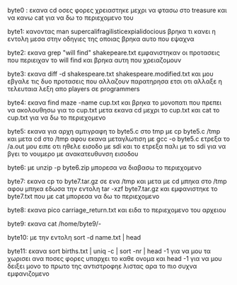 byte0 : εκανα cd οσες φορες χρειαστηκε μεχρι να φτασω στο treasure και να κανω cat για να δω το περιεχομενο του

byte1: κανοντας man supercalifragilisticexpialidocious βρηκα τι κανει η εντολη μεσα στην οδηγιες της οποιας βρηκα αυτο που εψαχνα

byte2: εκανα grep "will find" shakepeare.txt εμφανιστηκαν οι προτασεις που περιειχαν το will find και βρηκα αυτη που χρειαζομουν 

byte3: εκανα diff -d shakespeare.txt shakespeare.modified.txt και μου εβγαλε τις δυο προτασεις που αλλαζουν παρατηρησα ετσι οτι αλλαξε η τελευταια λεξη απο players  σε programmers 

byte4: εκανα find maze -name cup.txt και βρηκα το μονοπατι που πρεπει να ακολουθησω για το cup.txt μετα εκανα cd μεχρι το cup.txt και cat το cup.txt για να δω το περιεχομενο 

byte5: εκανα για αρχη αμτιγραφη το byte5.c στο tmp με cp byte5.c /tmp και μετα cd στο /tmp αφου εκανα μεταγλωτιση με gcc -o byte5.c  ετρεξα το /a.out μου ειπε οτι ηθελε εισοδο με sdi και το ετρεξα παλι με το sdi για να βγει το νουμερο με ανακατευθυνση εισοδου 

byte6: με unzip -p byte6.zip μπορεσα να διαβασω το περιεχομενο 

byte7: εκανα cp το byte7.tar.gz σε ενα /tmp και μετα με cd μπηκα στο /tmp αφου μπηκα εδωσα την εντολη tar -xzf byte7.tar.gz και εμφανιστηκε το byte7.txt που με cat μπορεσα να δω το περιεχομενο 

byte8: εκανα pico carriage_return.txt και ειδα το περιεχομενο του αρχειου

byte9: εκανα cat /home/byte9/-

byte10: με την εντολη sort -d name.txt | head 

byte11: εκανα sort births.txt | uniq -c | sort -nr | head -1  για να μου τα χωρισει ανα ποσες φορες υπαρχει το καθε ονομα και head -1 για να μου δειξει μονο το πρωτο της αντιστροφηε λιστας αρα το πιο συχνα εμφανιζομενο 